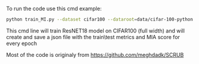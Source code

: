 To run the code use this cmd example:

```bash
python train_MI.py --dataset cifar100 --dataroot=data/cifar-100-python --model resnet --lossfn ce --num-classes 100 --seed 42 --epochs 400 --weight-decay 0.05  --augment --job_array
```
This cmd line will train ResNET18 model on CIFAR100 (full width) and will create and save a json file with the train\test metrics and MIA score for every epoch

Most of the code is originaly from https://github.com/meghdadk/SCRUB
